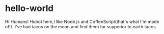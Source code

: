 # hello-world
Hi Humans!
Hubot here,I like Node.js and CoffeeScript(that's what I'm made of!).
I've had tacos on the moon and find them far supperior to earth tacos.
